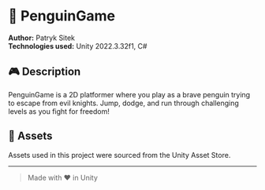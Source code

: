 # 🐧 PenguinGame

**Author:** Patryk Sitek  
**Technologies used:** Unity 2022.3.32f1, C#

## 🎮 Description

PenguinGame is a 2D platformer where you play as a brave penguin trying to escape from evil knights. Jump, dodge, and run through challenging levels as you fight for freedom!

## 🧰 Assets

Assets used in this project were sourced from the Unity Asset Store.

---

> Made with ❤️ in Unity
